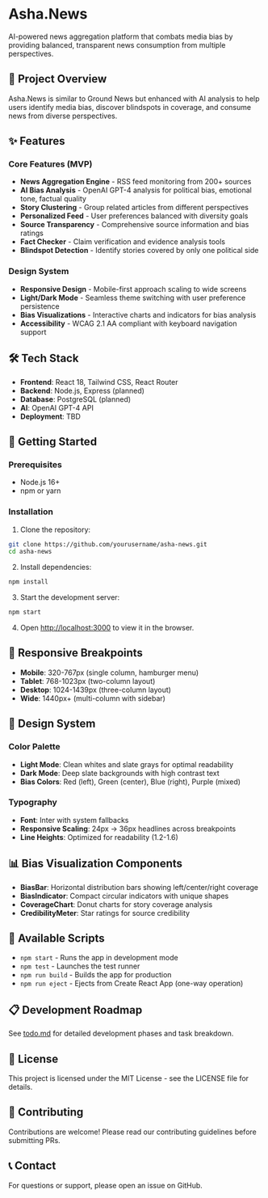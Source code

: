 # Asha.News

AI-powered news aggregation platform that combats media bias by providing balanced, transparent news consumption from multiple perspectives.

## 🎯 Project Overview

Asha.News is similar to Ground News but enhanced with AI analysis to help users identify media bias, discover blindspots in coverage, and consume news from diverse perspectives.

## ✨ Features

### Core Features (MVP)
- **News Aggregation Engine** - RSS feed monitoring from 200+ sources
- **AI Bias Analysis** - OpenAI GPT-4 analysis for political bias, emotional tone, factual quality
- **Story Clustering** - Group related articles from different perspectives
- **Personalized Feed** - User preferences balanced with diversity goals
- **Source Transparency** - Comprehensive source information and bias ratings
- **Fact Checker** - Claim verification and evidence analysis tools
- **Blindspot Detection** - Identify stories covered by only one political side

### Design System
- **Responsive Design** - Mobile-first approach scaling to wide screens
- **Light/Dark Mode** - Seamless theme switching with user preference persistence
- **Bias Visualizations** - Interactive charts and indicators for bias analysis
- **Accessibility** - WCAG 2.1 AA compliant with keyboard navigation support

## 🛠 Tech Stack

- **Frontend**: React 18, Tailwind CSS, React Router
- **Backend**: Node.js, Express (planned)
- **Database**: PostgreSQL (planned)
- **AI**: OpenAI GPT-4 API
- **Deployment**: TBD

## 🚀 Getting Started

### Prerequisites
- Node.js 16+ 
- npm or yarn

### Installation

1. Clone the repository:
```bash
git clone https://github.com/yourusername/asha-news.git
cd asha-news
```

2. Install dependencies:
```bash
npm install
```

3. Start the development server:
```bash
npm start
```

4. Open [http://localhost:3000](http://localhost:3000) to view it in the browser.

## 📱 Responsive Breakpoints

- **Mobile**: 320-767px (single column, hamburger menu)
- **Tablet**: 768-1023px (two-column layout)
- **Desktop**: 1024-1439px (three-column layout)
- **Wide**: 1440px+ (multi-column with sidebar)

## 🎨 Design System

### Color Palette
- **Light Mode**: Clean whites and slate grays for optimal readability
- **Dark Mode**: Deep slate backgrounds with high contrast text
- **Bias Colors**: Red (left), Green (center), Blue (right), Purple (mixed)

### Typography
- **Font**: Inter with system fallbacks
- **Responsive Scaling**: 24px → 36px headlines across breakpoints
- **Line Heights**: Optimized for readability (1.2-1.6)

## 📊 Bias Visualization Components

- **BiasBar**: Horizontal distribution bars showing left/center/right coverage
- **BiasIndicator**: Compact circular indicators with unique shapes
- **CoverageChart**: Donut charts for story coverage analysis
- **CredibilityMeter**: Star ratings for source credibility

## 🔧 Available Scripts

- `npm start` - Runs the app in development mode
- `npm test` - Launches the test runner
- `npm run build` - Builds the app for production
- `npm run eject` - Ejects from Create React App (one-way operation)

## 📋 Development Roadmap

See [todo.md](./todo.md) for detailed development phases and task breakdown.

## 📄 License

This project is licensed under the MIT License - see the LICENSE file for details.

## 🤝 Contributing

Contributions are welcome! Please read our contributing guidelines before submitting PRs.

## 📞 Contact

For questions or support, please open an issue on GitHub.
